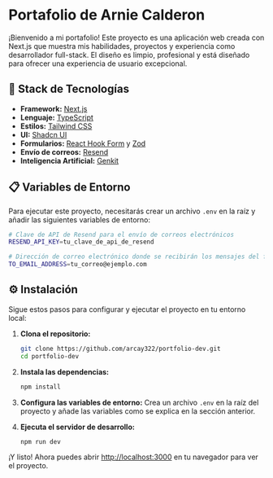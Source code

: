 # Portafolio de Arnie Calderon

¡Bienvenido a mi portafolio! Este proyecto es una aplicación web creada con Next.js que muestra mis habilidades, proyectos y experiencia como desarrollador full-stack. El diseño es limpio, profesional y está diseñado para ofrecer una experiencia de usuario excepcional.

## 🚀 Stack de Tecnologías

- **Framework:** [Next.js](https://nextjs.org/)
- **Lenguaje:** [TypeScript](https://www.typescriptlang.org/)
- **Estilos:** [Tailwind CSS](https://tailwindcss.com/)
- **UI:** [Shadcn UI](https://ui.shadcn.com/)
- **Formularios:** [React Hook Form](https://react-hook-form.com/) y [Zod](https://zod.dev/)
- **Envío de correos:** [Resend](https://resend.com/)
- **Inteligencia Artificial:** [Genkit](https://firebase.google.com/docs/genkit)

## 📋 Variables de Entorno

Para ejecutar este proyecto, necesitarás crear un archivo `.env` en la raíz y añadir las siguientes variables de entorno:

```bash
# Clave de API de Resend para el envío de correos electrónicos
RESEND_API_KEY=tu_clave_de_api_de_resend

# Dirección de correo electrónico donde se recibirán los mensajes del formulario
TO_EMAIL_ADDRESS=tu_correo@ejemplo.com
```

## ⚙️ Instalación

Sigue estos pasos para configurar y ejecutar el proyecto en tu entorno local:

1.  **Clona el repositorio:**
    ```bash
    git clone https://github.com/arcay322/portfolio-dev.git
    cd portfolio-dev
    ```

2.  **Instala las dependencias:**
    ```bash
    npm install
    ```

3.  **Configura las variables de entorno:**
    Crea un archivo `.env` en la raíz del proyecto y añade las variables como se explica en la sección anterior.

4.  **Ejecuta el servidor de desarrollo:**
    ```bash
    npm run dev
    ```

¡Y listo! Ahora puedes abrir [http://localhost:3000](http://localhost:3000) en tu navegador para ver el proyecto.

